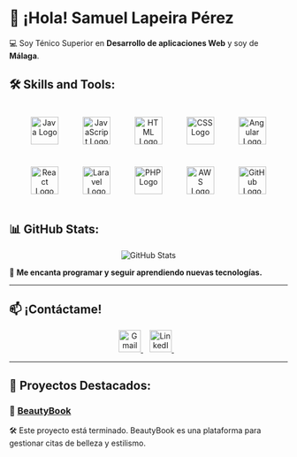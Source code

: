 # 🚀 ¡Hola! Samuel Lapeira Pérez 
💻 Soy Ténico Superior en **Desarrollo de aplicaciones Web** y soy de **Málaga**.  

## 🛠️ Skills and Tools:
<p align="center">
  <img src="https://cdn.jsdelivr.net/gh/devicons/devicon/icons/java/java-original.svg" alt="Java Logo" width="50" height="50" style="margin: 20px;"/>
  <img src="https://cdn.jsdelivr.net/gh/devicons/devicon/icons/javascript/javascript-original.svg" alt="JavaScript Logo" width="50" height="50" style="margin: 20px;"/>
  <img src="https://cdn.jsdelivr.net/gh/devicons/devicon/icons/html5/html5-original.svg" alt="HTML Logo" width="50" height="50" style="margin: 20px;"/>
  <img src="https://cdn.jsdelivr.net/gh/devicons/devicon/icons/css3/css3-original.svg" alt="CSS Logo" width="50" height="50" style="margin: 20px;"/>
  <img src="https://cdn.jsdelivr.net/gh/devicons/devicon/icons/angularjs/angularjs-original.svg" alt="Angular Logo" width="50" height="50" style="margin: 20px;"/>
  <img src="https://cdn.jsdelivr.net/gh/devicons/devicon/icons/react/react-original.svg" alt="React Logo" width="50" height="50" style="margin: 20px;"/>
  <img src="https://cdn.jsdelivr.net/gh/devicons/devicon/icons/laravel/laravel-original.svg" alt="Laravel Logo" width="50" height="50" style="margin: 20px;"/>
  <img src="https://cdn.jsdelivr.net/gh/devicons/devicon/icons/php/php-original.svg" alt="PHP Logo" width="50" height="50" style="margin: 20px;"/>
  <img src="https://upload.wikimedia.org/wikipedia/commons/9/93/Amazon_Web_Services_Logo.svg" alt="AWS Logo" width="50" height="50" style="margin: 20px;"/>
  <img src="https://cdn.jsdelivr.net/gh/devicons/devicon/icons/github/github-original.svg" alt="GitHub Logo" width="50" height="50" style="margin: 20px;"/>
</p>

## 📊 GitHub Stats:
<p align="center">
  <img src="https://github-readme-stats.vercel.app/api?username=SamuelLapeira&show_icons=true&theme=tokyonight" alt="GitHub Stats" />
</p>

🌟 **Me encanta programar y seguir aprendiendo nuevas tecnologías.**  

---

## 📫 ¡Contáctame!
<p align="center">
  <a href="mailto:samuellapeira333@gmail.com">
    <img src="https://upload.wikimedia.org/wikipedia/commons/7/7e/Gmail_icon_%282020%29.svg" alt="Gmail" width="40" height="40"/>
  </a>
  &nbsp;&nbsp;
  <a href="www.linkedin.com/in/samuel-lapeira-pérez-5450672b7" target="_blank">
    <img src="https://cdn.jsdelivr.net/gh/devicons/devicon/icons/linkedin/linkedin-original.svg" alt="LinkedIn" width="40" height="40"/>
  </a>
  &nbsp;&nbsp;
</p>

---

## 🚀 Proyectos Destacados:
### 📌 [BeautyBook](https://github.com/juancid08/BeautyBook)  
🛠️ Este proyecto está terminado. BeautyBook es una plataforma para gestionar citas de belleza y estilismo.
